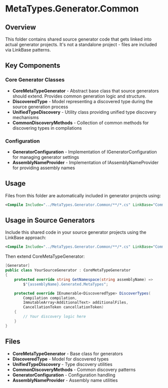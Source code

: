 # MetaTypes.Generator.Common

## Overview
This folder contains shared source generator code that gets linked into actual generator projects. It's not a standalone project - files are included via LinkBase patterns.

## Key Components

### Core Generator Classes
- **CoreMetaTypeGenerator** - Abstract base class that source generators should extend. Provides common generation logic and structure.
- **DiscoveredType** - Model representing a discovered type during the source generation process
- **UnifiedTypeDiscovery** - Utility class providing unified type discovery mechanisms
- **CommonDiscoveryMethods** - Collection of common methods for discovering types in compilations

### Configuration
- **GeneratorConfiguration** - Implementation of IGeneratorConfiguration for managing generator settings
- **AssemblyNameProvider** - Implementation of IAssemblyNameProvider for providing assembly names

## Usage
Files from this folder are automatically included in generator projects using:
```xml
<Compile Include="../MetaTypes.Generator.Common/**/*.cs" LinkBase="Common" />
```

## Usage in Source Generators
Include this shared code in your source generator projects using the LinkBase approach:
```xml
<Compile Include="../MetaTypes.Generator.Common/**/*.cs" LinkBase="Common" />
```

Then extend CoreMetaTypeGenerator:
```csharp
[Generator]
public class YourSourceGenerator : CoreMetaTypeGenerator
{
    protected override string GetNamespace(string assemblyName) =>
        $"{assemblyName}.Generated.MetaTypes";

    protected override IEnumerable<DiscoveredType> DiscoverTypes(
        Compilation compilation, 
        ImmutableArray<AdditionalText> additionalFiles, 
        CancellationToken cancellationToken)
    {
        // Your discovery logic here
    }
}
```

## Files
- **CoreMetaTypeGenerator** - Base class for generators
- **DiscoveredType** - Model for discovered types
- **UnifiedTypeDiscovery** - Type discovery utilities
- **CommonDiscoveryMethods** - Common discovery patterns
- **GeneratorConfiguration** - Configuration handling
- **AssemblyNameProvider** - Assembly name utilities